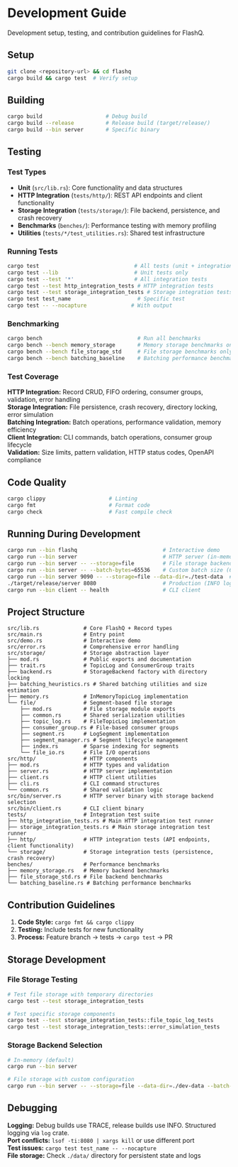 # Development Guide

Development setup, testing, and contribution guidelines for FlashQ.

## Setup

```bash
git clone <repository-url> && cd flashq
cargo build && cargo test  # Verify setup
```

## Building

```bash
cargo build                    # Debug build
cargo build --release          # Release build (target/release/)
cargo build --bin server       # Specific binary
```

## Testing

### Test Types

- **Unit** (`src/lib.rs`): Core functionality and data structures
- **HTTP Integration** (`tests/http/`): REST API endpoints and client functionality
- **Storage Integration** (`tests/storage/`): File backend, persistence, and crash recovery
- **Benchmarks** (`benches/`): Performance testing with memory profiling
- **Utilities** (`tests/*/test_utilities.rs`): Shared test infrastructure

### Running Tests

```bash
cargo test                              # All tests (unit + integration)
cargo test --lib                        # Unit tests only
cargo test --test '*'                   # All integration tests
cargo test --test http_integration_tests # HTTP integration tests
cargo test --test storage_integration_tests # Storage integration tests
cargo test test_name                     # Specific test
cargo test -- --nocapture              # With output
```

### Benchmarking

```bash
cargo bench                              # Run all benchmarks
cargo bench --bench memory_storage       # Memory storage benchmarks only
cargo bench --bench file_storage_std     # File storage benchmarks only
cargo bench --bench batching_baseline    # Batching performance benchmarks
```

### Test Coverage

**HTTP Integration:** Record CRUD, FIFO ordering, consumer groups, validation, error handling  
**Storage Integration:** File persistence, crash recovery, directory locking, error simulation  
**Batching Integration:** Batch operations, performance validation, memory efficiency  
**Client Integration:** CLI commands, batch operations, consumer group lifecycle  
**Validation:** Size limits, pattern validation, HTTP status codes, OpenAPI compliance

## Code Quality

```bash
cargo clippy                    # Linting
cargo fmt                       # Format code  
cargo check                     # Fast compile check
```

## Running During Development

```bash
cargo run --bin flashq                           # Interactive demo
cargo run --bin server                           # HTTP server (in-memory, TRACE logging)
cargo run --bin server -- --storage=file         # File storage backend
cargo run --bin server -- --batch-bytes=65536    # Custom batch size (64KB)
cargo run --bin server 9090 -- --storage=file --data-dir=./test-data  # Custom config
./target/release/server 8080                     # Production (INFO logging)
cargo run --bin client -- health                 # CLI client
```

## Project Structure

```
src/lib.rs              # Core FlashQ + Record types
src/main.rs             # Entry point 
src/demo.rs             # Interactive demo
src/error.rs            # Comprehensive error handling
src/storage/            # Storage abstraction layer
├── mod.rs              # Public exports and documentation
├── trait.rs            # TopicLog and ConsumerGroup traits
├── backend.rs          # StorageBackend factory with directory locking
├── batching_heuristics.rs # Shared batching utilities and size estimation
├── memory.rs           # InMemoryTopicLog implementation
└── file/               # Segment-based file storage
    ├── mod.rs          # File storage module exports
    ├── common.rs       # Shared serialization utilities
    ├── topic_log.rs    # FileTopicLog implementation
    ├── consumer_group.rs # File-based consumer groups
    ├── segment.rs      # LogSegment implementation
    ├── segment_manager.rs # Segment lifecycle management
    ├── index.rs        # Sparse indexing for segments
    └── file_io.rs      # File I/O operations
src/http/               # HTTP components
├── mod.rs              # HTTP types and validation
├── server.rs           # HTTP server implementation
├── client.rs           # HTTP client utilities
├── cli.rs              # CLI command structures
└── common.rs           # Shared validation logic
src/bin/server.rs       # HTTP server binary with storage backend selection
src/bin/client.rs       # CLI client binary
tests/                  # Integration test suite
├── http_integration_tests.rs # Main HTTP integration test runner
├── storage_integration_tests.rs # Main storage integration test runner
├── http/               # HTTP integration tests (API endpoints, client functionality)
└── storage/            # Storage integration tests (persistence, crash recovery)
benches/                # Performance benchmarks
├── memory_storage.rs   # Memory backend benchmarks
├── file_storage_std.rs # File backend benchmarks
└── batching_baseline.rs # Batching performance benchmarks
```

## Contribution Guidelines

1. **Code Style:** `cargo fmt && cargo clippy` 
2. **Testing:** Include tests for new functionality
3. **Process:** Feature branch → tests → `cargo test` → PR

## Storage Development

### File Storage Testing

```bash
# Test file storage with temporary directories
cargo test --test storage_integration_tests

# Test specific storage components  
cargo test --test storage_integration_tests::file_topic_log_tests
cargo test --test storage_integration_tests::error_simulation_tests
```

### Storage Backend Selection

```bash
# In-memory (default)
cargo run --bin server

# File storage with custom configuration
cargo run --bin server -- --storage=file --data-dir=./dev-data --batch-bytes=262144  # 256KB batches
```

## Debugging

**Logging:** Debug builds use TRACE, release builds use INFO. Structured logging via `log` crate.  
**Port conflicts:** `lsof -ti:8080 | xargs kill` or use different port  
**Test issues:** `cargo test test_name -- --nocapture`  
**File storage:** Check `./data/` directory for persistent state and logs